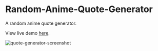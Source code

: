 # Random-Anime-Quote-Generator
A random anime quote generator.

View live demo [here](https://kharizzakaye.github.io/Random-Anime-Quote-Generator/).

![quote-generator-screenshot](https://user-images.githubusercontent.com/29513236/178147335-b1f8c3e7-c956-460a-9aa9-cd00d3d41e8e.png)
